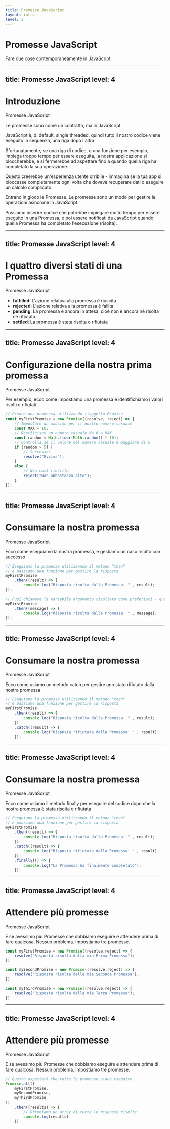 ```yaml
---
title: Promesse JavaScript
layout: intro
level: 3
---
```


# Promesse JavaScript
Fare due cose contemporaneamente in JavaScript


---
title: Promesse JavaScript
level: 4
---

# Introduzione 
Promesse JavaScript 

Le promesse sono come un contratto, ma in JavaScript. 

JavaScript è, di default, single threaded, quindi tutto il nostro codice viene eseguito in sequenza, una riga dopo l'altra. 

Sfortunatamente, se una riga di codice, o una funzione per esempio, impiega troppo tempo per essere eseguita, la nostra applicazione si bloccherebbe, e si fermerebbe ad aspettare fino a quando quella riga ha completato la sua operazione. 

Questo creerebbe un'esperienza utente orribile - immagina se la tua app si bloccasse completamente ogni volta che doveva recuperare dati o eseguire un calcolo complicato. 

Entrano in gioco le Promesse. Le promesse sono un modo per gestire le operazioni asincrone in JavaScript.

Possiamo inserire codice che potrebbe impiegare molto tempo per essere eseguito in una Promessa, e poi essere notificati da JavaScript quando quella Promessa ha completato l'esecuzione (risolta).



---
title: Promesse JavaScript
level: 4
---

# I quattro diversi stati di una Promessa 
Promesse JavaScript 

* **fulfilled**: L'azione relativa alla promessa è riuscita
* **rejected**: L'azione relativa alla promessa è fallita
* **pending**: La promessa è ancora in attesa, cioè non è ancora né risolta né rifiutata
* **settled**: La promessa è stata risolta o rifiutata




---
title: Promesse JavaScript
level: 4
---

# Configurazione della nostra prima promessa
Promesse JavaScript 

Per esempio, ecco come impostiamo una promessa e identifichiamo i valori risolti e rifiutati


```js
// Creare una promessa utilizzando l'oggetto Promise
const myFirstPromise = new Promise((resolve, reject) => {
    // Impostare un massimo per il nostro numero casuale 
    const MAX = 10;
    // Restituisce un numero casuale da 0 a MAX
    const random = Math.floor(Math.random() * 10);
    // Controlla se il valore del numero casuale è maggiore di 5
    if (random > 5) {
        // Successo!
        resolve("Evviva");
    }
    else {
        // Non così riuscito
        reject("Non abbastanza alto");
    }
});
```



---
title: Promesse JavaScript
level: 4
---

# Consumare la nostra promessa
Promesse JavaScript 

Ecco come eseguiamo la nostra promessa, e gestiamo un caso risolto con successo

```js
// Eseguiamo la promessa utilizzando il metodo "then"
// e passiamo una funzione per gestire la risposta
myFirstPromise
    .then((result) => {
        console.log("Risposta risolta dalla Promessa: " , result);
});

// Puoi chiamare la variabile argomento risultato come preferisci - questo funziona
myFirstPromise
    .then((message) => {
        console.log("Risposta risolta dalla Promessa: " , message);
});
```

---
title: Promesse JavaScript
level: 4
---

# Consumare la nostra promessa
Promesse JavaScript 

Ecco come usiamo un metodo catch per gestire uno stato rifiutato dalla nostra promessa

```js
// Eseguiamo la promessa utilizzando il metodo "then"
// e passiamo una funzione per gestire la risposta
myFirstPromise
    .then((result) => {
        console.log("Risposta risolta dalla Promessa: " , result);
    })
    .catch((result) => {
        console.log("Risposta rifiutata dalla Promessa: " , result);
    });


```




---
title: Promesse JavaScript
level: 4
---

# Consumare la nostra promessa
Promesse JavaScript 

Ecco come usiamo il metodo finally per eseguire del codice dopo che la nostra promessa è stata risolta o rifiutata

```js
// Eseguiamo la promessa utilizzando il metodo "then"
// e passiamo una funzione per gestire la risposta
myFirstPromise
    .then((result) => {
        console.log("Risposta risolta dalla Promessa: " , result);
    })
    .catch((result) => {
        console.log("Risposta rifiutata dalla Promessa: " , result);
    });
    .finally(() => {
        console.log("La Promessa ha finalmente completato");
    });


```



---
title: Promesse JavaScript
level: 4
---

# Attendere più promesse 
Promesse JavaScript 

E se avessimo più Promesse che dobbiamo eseguire e attendere prima di fare qualcosa. Nessun problema. Impostiamo tre promesse. 

```js
const myFirstPromise = new Promise((resolve,reject) => {
    resolve("Risposta risolta della mia Prima Promessa");
})

const mySecondPromise = new Promise((resolve,reject) => {
    resolve("Risposta risolta della mia Seconda Promessa");
})

const myThirdPromise = new Promise((resolve,reject) => {
    resolve("Risposta risolta della mia Terza Promessa");
})

```



---
title: Promesse JavaScript
level: 4
---

# Attendere più promesse 
Promesse JavaScript 

E se avessimo più Promesse che dobbiamo eseguire e attendere prima di fare qualcosa. Nessun problema. Impostiamo tre promesse. 

```js
// Questo aspetterà che tutte le promesse siano eseguite
Promise.all([
    myFirstPromise,
    mySecondPromise,
    myThirdPromise
])
    .then((results) => {
        // Otteniamo un array di tutte le risposte risolte
        console.log(results)
    })

```